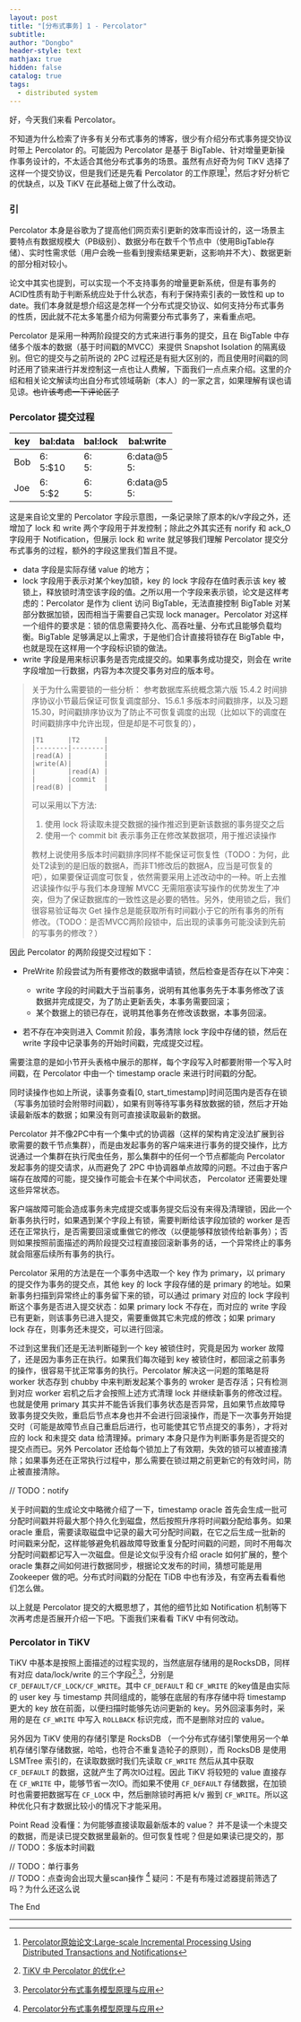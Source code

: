 ```yaml
---
layout: post
title: "[分布式事务] 1 - Percolator"
subtitle: 
author: "Dongbo"
header-style: text
mathjax: true
hidden: false
catalog: true
tags:
  - distributed system
---
```


好，今天我们来看 Percolator。

不知道为什么检索了许多有关分布式事务的博客，很少有介绍分布式事务提交协议时带上 Percolator 的。可能因为 Percolator 是基于 BigTable、针对增量更新操作事务设计的，不太适合其他分布式事务的场景。虽然有点好奇为何 TiKV 选择了这样一个提交协议，但是我们还是先看 Percolator 的工作原理[^1]，然后才好分析它的优缺点，以及 TiKV 在此基础上做了什么改动。

### 引

Percolator 本身是谷歌为了提高他们网页索引更新的效率而设计的，这一场景主要特点有数据规模大（PB级别）、数据分布在数千个节点中（使用BigTable存储）、实时性需求低（用户会晚一些看到搜索结果更新，这影响并不大）、数据更新的部分相对较小。

论文中其实也提到，可以实现一个不支持事务的增量更新系统，但是有事务的ACID性质有助于判断系统应处于什么状态，有利于保持索引表的一致性和 up to date。我们本身就是想介绍这是怎样一个分布式提交协议、如何支持分布式事务的性质，因此就不花太多笔墨介绍为何需要分布式事务了，来看重点吧。

Percolator 是采用一种两阶段提交的方式来进行事务的提交，且在 BigTable 中存储多个版本的数据（基于时间戳的MVCC）来提供 Snapshot Isolation 的隔离级别。但它的提交与之前所说的 2PC 过程还是有挺大区别的，而且使用时间戳的同时还用了锁来进行并发控制这一点也让人费解，下面我们一点点来介绍。这里的介绍和相关论文解读均出自分布式领域萌新（本人）的一家之言，如果理解有误也请见谅。~~也许该考虑一下评论区了~~

### Percolator 提交过程

| key   | bal:data | bal:lock |bal:write |
|-------|----------|----------|----------|
|Bob   | 6:<br>5:$10    | 6:<br>5:     | 6:data@5<br>5:    |
|Joe   | 6:<br>5:$2     | 6:<br>5:     | 6:data@5<br>5:    |

这是来自论文里的 Percolator 字段示意图，一条记录除了原本的k/v字段之外，还增加了 lock 和 write 两个字段用于并发控制；除此之外其实还有 norify 和 ack_O 字段用于 Notification，但展示 lock 和 write 就足够我们理解 Percolator 提交分布式事务的过程，额外的字段这里我们暂且不提。

- data 字段是实际存储 value 的地方；
- lock 字段用于表示对某个key加锁，key 的 lock 字段存在值时表示该 key 被锁上，释放锁时清空该字段的值。之所以用一个字段来表示锁，论文是这样考虑的：Percolator 是作为 client 访问 BigTable，无法直接控制 BigTable 对某部分数据加锁，因而相当于需要自己实现 lock manager。Percolator 对这样一个组件的要求是：锁的信息需要持久化、高吞吐量、分布式且能够负载均衡。BigTable 足够满足以上需求，于是他们合计直接将锁存在 BigTable 中，也就是现在这样用一个字段标识锁的做法。
- write 字段是用来标识事务是否完成提交的。如果事务成功提交，则会在 write 字段增加一行数据，内容为本次提交事务对应的版本号。

> 关于为什么需要锁的一些分析： 参考数据库系统概念第六版 15.4.2 时间排序协议小节最后保证可恢复调度部分、15.6.1 多版本时间戳排序，以及习题15.30，时间戳排序协议为了防止不可恢复调度的出现（比如以下的调度在时间戳排序中允许出现，但是却是不可恢复的），
>
> ```
> |T1      |T2      |
> |--------|--------|
> |read(A) |        |
> |write(A)|        |
> |        |read(A) |
> |        |commit  |
> |read(B) |        |
> ```
> 可以采用以下方法:
>
> 1. 使用 lock 将读取未提交数据的操作推迟到更新该数据的事务提交之后
> 2. 使用一个 commit bit 表示事务正在修改某数据项，用于推迟读操作
> 
> 教材上说使用多版本时间戳排序同样不能保证可恢复性（TODO：为何，此处T2读到的是旧版的数据A，而非T1修改后的数据A，应当是可恢复的吧），如果要保证调度可恢复，依然需要采用上述改动中的一种。听上去推迟读操作似乎与我们本身理解 MVCC 无需阻塞读写操作的优势发生了冲突，但为了保证数据库的一致性这是必要的牺牲。另外，使用锁之后，我们很容易验证每次 Get 操作总是能获取所有时间戳小于它的所有事务的所有修改。（TODO：是否MVCC两阶段锁中，后出现的读事务可能没读到先前的写事务的修改？）

因此 Percolator 的两阶段提交过程如下：

- PreWrite 阶段尝试为所有要修改的数据申请锁，然后检查是否存在以下冲突：

  - write 字段的时间戳大于当前事务，说明有其他事务先于本事务修改了该数据并完成提交，为了防止更新丢失，本事务需要回滚；
  - 某个数据上的锁已存在，说明其他事务在修改该数据，本事务回滚。

- 若不存在冲突则进入 Commit 阶段，事务清除 lock 字段中存储的锁，然后在 write 字段中记录事务的开始时间戳，完成提交过程。

需要注意的是如小节开头表格中展示的那样，每个字段写入时都要附带一个写入时间戳，在 Percolator 中由一个 timestamp oracle 来进行时间戳的分配。

同时读操作也如上所说，读事务查看[0, start_timestamp]时间范围内是否存在锁（写事务加锁时会附带时间戳），如果有则等待写事务释放数据的锁，然后才开始读最新版本的数据；如果没有则可直接读取最新的数据。

Percolator 并不像2PC中有一个集中式的协调器（这样的架构肯定没法扩展到谷歌需要的数千节点集群），而是由发起事务的客户端来进行事务的提交操作，比方说通过一个集群在执行爬虫任务，那么集群中的任何一个节点都能向 Percolator 发起事务的提交请求，从而避免了 2PC 中协调器单点故障的问题。不过由于客户端存在故障的可能，提交操作可能会卡在某个中间状态， Percolator 还需要处理这些异常状态。

客户端故障可能会造成事务未完成提交或事务提交后没有来得及清理锁，因此一个新事务执行时，如果遇到某个字段上有锁，需要判断给该字段加锁的 worker 是否还在正常执行，是否需要回滚或重做它的修改（以便能够释放锁传给新事务）；否则如果按照前面描述的两阶段提交过程直接回滚新事务的话，一个异常终止的事务就会阻塞后续所有事务的执行。

Percolator 采用的方法是在一个事务中选取一个 key 作为 primary，以 primary 的提交作为事务的提交点，其他 key 的 lock 字段存储的是 primary 的地址。如果新事务扫描到异常终止的事务留下来的锁，可以通过 primary 对应的 lock 字段判断这个事务是否进入提交状态：如果 primary lock 不存在，而对应的 write 字段已有更新，则该事务已进入提交，需要重做其它未完成的修改；如果 primary lock 存在，则事务还未提交，可以进行回滚。

不过到这里我们还是无法判断碰到一个 key 被锁住时，究竟是因为 worker 故障了，还是因为事务正在执行。如果我们每次碰到 key 被锁住时，都回滚之前事务的操作，很容易干扰正常事务的执行。Percolator 解决这一问题的策略是将 worker 状态存到 chubby 中来判断发起某个事务的 wroker 是否存活；只有检测到对应 worker 宕机之后才会按照上述方式清理 lock 并继续新事务的修改过程。也就是使用 primary 其实并不能告诉我们事务状态是否异常，且如果节点故障导致事务提交失败，重启后节点本身也并不会进行回滚操作，而是下一次事务开始提交时（可能是故障节点自己重启后进行，也可能使其它节点提交的事务），才将对应的 lock 和未提交 data 给清理掉。primary 本身只是作为判断事务是否提交的提交点而已。另外 Percolator 还给每个锁加上了有效期，失效的锁可以被直接清除；如果事务还在正常执行过程中，那么需要在锁过期之前更新它的有效时间，防止被直接清除。

// TODO：notify  

关于时间戳的生成论文中略微介绍了一下，timestamp oracle 首先会生成一批可分配时间戳并将最大那个持久化到磁盘，然后按照升序将时间戳分配给事务。如果 oracle 重启，需要读取磁盘中记录的最大可分配时间戳，在它之后生成一批新的时间戳来分配，这样能够避免机器故障导致重复分配时间戳的问题，同时不用每次分配时间戳都记写入一次磁盘。但是论文似乎没有介绍 oracle 如何扩展的，整个 oracle 集群之间如何进行数据同步，根据论文发布的时间，猜想可能是用 Zookeeper 做的吧。分布式时间戳的分配在 TiDB 中也有涉及，有空再去看看他们怎么做。

以上就是 Percolator 提交的大概思想了，其他的细节比如 Notification 机制等下次再考虑是否展开介绍一下吧。下面我们来看看 TiKV 中有何改动。

### Percolator in TiKV

TiKV 中基本是按照上面描述的过程实现的，当然底层存储用的是RocksDB，同样有对应 data/lock/write 的三个字段[^2],[^3]，分别是 `CF_DEFAULT/CF_LOCK/CF_WRITE`。其中 `CF_DEFAULT` 和 `CF_WRITE` 的key值是由实际的 user key 与 timestamp 共同组成的，能够在底层的有序存储中将 timestamp 更大的 key 放在前面，以便扫描时能够先访问更新的 key。另外回滚事务时，采用的是在 `CF_WRITE` 中写入 `ROLLBACK` 标识完成，而不是删除对应的 value。

另外因为 TiKV 使用的存储引擎是 RocksDB （一个分布式存储引擎使用另一个单机存储引擎存储数据，哈哈，也符合不重复造轮子的原则），而 RocksDB 是使用 LSMTree 索引的，在读取数据时我们先读取 `CF_WRITE` 然后从其中获取 `CF_DEFAULT` 的数据，这就产生了两次IO过程。因此 TiKV 将较短的 value 直接存在 `CF_WRITE` 中，能够节省一次IO。而如果不使用 `CF_DEFAULT` 存储数据，在加锁时也需要把数据写在 `CF_LOCK` 中，然后删除锁时再把 k/v 搬到 `CF_WRITE`。所以这种优化只有才数据比较小的情况下才能采用。

Point Read 没看懂：为何能够直接读取最新版本的 value？
并不是读一个未提交的数据，而是读已提交数据里最新的。但可恢复性呢？但是如果读已提交的，那 // TODO：多版本时间戳

// TODO：单行事务  
// TODO：点查询会出现大量scan操作 [^3] 疑问：不是有布隆过滤器提前筛选了吗？为什么还这么说


The End

----------------


[^1]: [Percolator原始论文:Large-scale Incremental Processing Using Distributed Transactions and Notifications](https://storage.googleapis.com/pub-tools-public-publication-data/pdf/36726.pdf)
[^2]: [TiKV 中 Percolator 的优化](https://tikv.org/deep-dive/distributed-transaction/optimized-percolator/)
[^3]: [Percolator分布式事务模型原理与应用](https://cheneydeng.github.io/2020/11/18/percolator-theory-and-implemetation/)